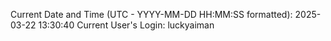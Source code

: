 Current Date and Time (UTC - YYYY-MM-DD HH:MM:SS formatted): 2025-03-22 13:30:40
Current User's Login: luckyaiman
